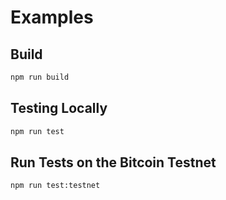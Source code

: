 # Examples

## Build

```sh
npm run build
```

## Testing Locally

```sh
npm run test
```

## Run Tests on the Bitcoin Testnet

```sh
npm run test:testnet
```
